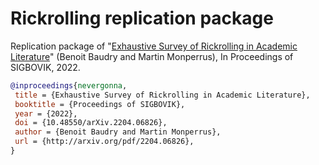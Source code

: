 # Rickrolling replication package

Replication package of "[Exhaustive Survey of Rickrolling in Academic Literature](http://arxiv.org/pdf/2204.06826)" (Benoit Baudry and Martin Monperrus), In Proceedings of SIGBOVIK, 2022. 

```bibtex
@inproceedings{nevergonna,
 title = {Exhaustive Survey of Rickrolling in Academic Literature},
 booktitle = {Proceedings of SIGBOVIK},
 year = {2022},
 doi = {10.48550/arXiv.2204.06826},
 author = {Benoit Baudry and Martin Monperrus},
 url = {http://arxiv.org/pdf/2204.06826},
}
```
